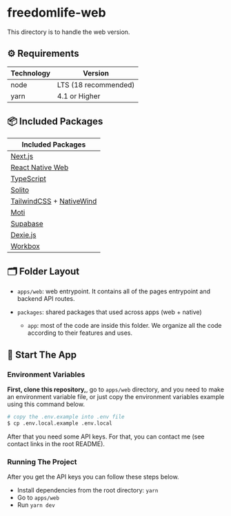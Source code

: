 # freedomlife-web

This directory is to handle the web version.

## ⚙️ Requirements

| Technology | Version              |
| ---------- | -------------------- |
| node       | LTS (18 recommended) |
| yarn       | 4.1 or Higher        |

## 📦 Included Packages

| Included Packages                                                               |
| ------------------------------------------------------------------------------- |
| [Next.js](https://nextjs.org/)                                                  |
| [React Native Web](https://necolas.github.io/react-native-web/)                 |
| [TypeScript](https://www.typescriptlang.org/)                                   |
| [Solito](https://solito.dev)                                                    |
| [TailwindCSS](https://tailwindcss.com/) + [NativeWind](https://nativewind.dev/) |
| [Moti](https://moti.fyi/)                                                       |
| [Supabase](https://www.supabase.io/)                                            |
| [Dexie.js](https://dexie.org/)                                                  |
| [Workbox](https://developers.google.com/web/tools/workbox)                      |

## 🗂 Folder Layout

- `apps/web`: web entrypoint. It contains all of the pages entrypoint and backend API routes.

- `packages`: shared packages that used across apps (web + native)
  - `app`: most of the code are inside this folder. We organize all the code according to their features and uses.

## 🏁 Start The App

### Environment Variables

**First, clone this repository,**, go to `apps/web` directory, and you need to make an environment variable file, or just copy the environment variables example using this command below.

```bash
# copy the .env.example into .env file
$ cp .env.local.example .env.local
```

After that you need some API keys. For that, you can contact me (see contact links in the root README).

### Running The Project

After you get the API keys you can follow these steps below.

- Install dependencies from the root directory: `yarn`
- Go to `apps/web`
- Run `yarn dev`
